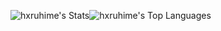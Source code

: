 ![hxruhime's Stats](https://github-readme-stats.vercel.app/api?username=hxruhime&theme=dracula&show_icons=true&hide_border=true&count_private=true)![hxruhime's Top Languages](https://github-readme-stats.vercel.app/api/top-langs/?username=hxruhime&theme=dracula&show_icons=true&hide_border=true&layout=compact)
